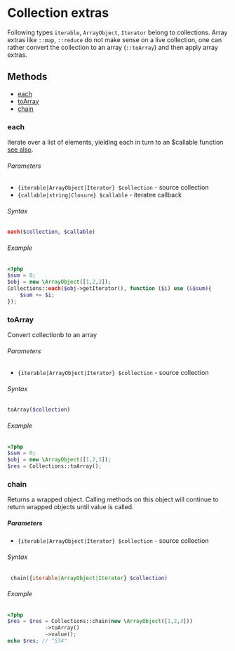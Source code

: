 # Collection extras

Following types `iterable`, `ArrayObject`, `Iterator` belong to collections.
Array extras like `::map`, `::reduce` do not make sense on a live collection,
one can rather convert the collection to an array (`::toArray`) and then apply array extras.

## Methods

- [each](#each)
- [toArray](#toArray)
- [chain](#chain)


### each

Iterate over a list of elements, yielding each in turn to an $callable function
[see also](http://underscorejs.org/#each).

###### Parameters
- `{iterable|ArrayObject|Iterator} $collection` - source collection
- `{callable|string|Closure} $callable` - iteratee callback

###### Syntax
```php
each($collection, $callable)
```

###### Example
```php
<?php
$sum = 0;
$obj = new \ArrayObject([1,2,3]);
Collections::each($obj->getIterator(), function ($i) use (&$sum){
    $sum += $i;
});
```


### toArray

Convert collectionb to an array

###### Parameters
- `{iterable|ArrayObject|Iterator} $collection` - source collection

###### Syntax
```php
toArray($collection)
```

###### Example
```php
<?php
$sum = 0;
$obj = new \ArrayObject([1,2,3]);
$res = Collections::toArray();
```


### chain
Returns a wrapped object. Calling methods on this object will continue to return wrapped objects until value is called.

##### Parameters
- `{iterable|ArrayObject|Iterator} $collection` - source collection

###### Syntax
```php
 chain({iterable|ArrayObject|Iterator} $collection)
```

###### Example
```php
<?php
$res = $res = Collections::chain(new \ArrayObject([1,2,3]))
            ->toArray()
            ->value();
echo $res; // "534"
```
